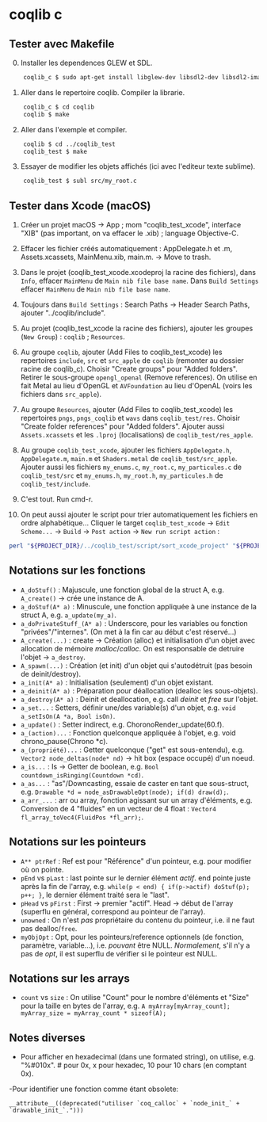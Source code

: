 #  coqlib c

## Tester avec Makefile

0. Installer les dependences GLEW et SDL.
```bash
    coqlib_c $ sudo apt-get install libglew-dev libsdl2-dev libsdl2-image-dev libsdl2-ttf-dev libglm-dev libunwind-dev
```

1. Aller dans le repertoire coqlib. Compiler la librarie.
```bash
    coqlib_c $ cd coqlib
    coqlib $ make
```

2. Aller dans l'exemple et compiler.
```bash
    coqlib $ cd ../coqlib_test
    coqlib_test $ make
```

3. Essayer de modifier les objets affichés (ici avec l'editeur texte sublime).
```bash
    coqlib_test $ subl src/my_root.c
```

## Tester dans Xcode (macOS)

1. Créer un projet macOS -> App ; mom "coqlib_test_xcode", interface "XIB" (pas important, on va effacer le .xib) ; language Objective-C.

2. Effacer les fichier créés automatiquement : AppDelegate.h et .m, Assets.xcassets, MainMenu.xib, main.m. -> Move to trash.

3. Dans le projet (coqlib_test_xcode.xcodeproj la racine des fichiers), dans `Info`, effacer `MainMenu` de `Main nib file base name`. Dans `Build Settings` effacer `MainMenu` de `Main nib file base name`.

4. Toujours dans `Build Settings` : Search Paths -> Header Search Paths, ajouter "../coqlib/include".

5. Au projet (coqlib_test_xcode la racine des fichiers), ajouter les groupes (`New Group`) : `coqlib` ; `Resources`.

6. Au groupe `coqlib`, ajouter (Add Files to coqlib_test_xcode) les repertoires `include`, `src` et `src_apple` de `coqlib` (remonter au dossier racine de coqlib_c). Choisir "Create groups" pour "Added folders".
   Retirer le sous-groupe `opengl_openal` (Remove references). On utilise en fait Metal au lieu d'OpenGL et 
   `AVFoundation` au lieu d'OpenAL (voirs les fichiers dans `src_apple`).

7. Au groupe `Resources`, ajouter (Add Files to coqlib_test_xcode) les repertoires `pngs`, `pngs_coqlib` et `wavs` dans `coqlib_test/res`. Choisir "Create folder references" pour "Added folders". Ajouter aussi `Assets.xcassets` et les `.lproj` (localisations) de `coqlib_test/res_apple`.

8. Au groupe `coqlib_test_xcode`, ajouter les fichiers `AppDelegate.h`, `AppDelegate.m`, `main.m` et `Shaders.metal` de `coqlib_test/src_apple`. Ajouter aussi les fichiers `my_enums.c`, `my_root.c`, `my_particules.c` de `coqlib_test/src` et `my_enums.h`, `my_root.h`, `my_particules.h` de `coqlib_test/include`.

9. C'est tout. Run cmd-r.

10. On peut aussi ajouter le script pour trier automatiquement les fichiers en ordre alphabétique...  Cliquer le target `coqlib_test_xcode` -> `Edit Scheme...` -> `Build` -> `Post action` -> `New run script action` :
```bash
perl "${PROJECT_DIR}/../coqlib_test/script/sort_xcode_project" "${PROJECT_FILE_PATH}/project.pbxproj"
```


## Notations sur les fonctions

- `A_doStuf()` : Majuscule, une fonction global de la struct A, e.g. `A_create()` -> crée une instance de A.
- `a_doStuf(A* a)` : Minuscule, une fonction appliquée à une instance de la struct A, e.g. `a_update(my_a)`.
- `a_doPrivateStuff_(A* a)` : Underscore, pour les variables ou fonction "privées"/"internes". (On met à la fin car au début c'est réservé...)
- `A_create(...)` : create -> Création (alloc) et initialisation d'un objet avec allocation de mémoire *malloc*/*calloc*. On est responsable de detruire l'objet -> `a_destroy`.
- `A_spawn(...)` : Création (et init) d'un objet qui s'autodétruit (pas besoin de deinit/destroy).
- `a_init(A* a)` : Initialisation (seulement) d'un objet existant.
- `a_deinit(A* a)` : Préparation pour déallocation (dealloc les sous-objets).
- `a_destroy(A* a)` : Deinit et deallocation, e.g. call *deinit* et *free* sur l'objet.
- `a_set...` : Setters, définir une/des variable(s) d'un objet, e.g. `void a_setIsOn(A *a, Bool isOn)`.
- `a_update()` : Setter indirect, e.g. ChoronoRender_update(60.f).
- `a_(action)...` : Fonction quelconque appliquée à l'objet, e.g. void chrono_pause(Chrono *c).
- `a_(propriété)...` : Getter quelconque ("get" est sous-entendu),
     e.g. `Vector2 node_deltas(node* nd)` -> hit box (espace occupé) d'un noeud.
- `a_is...` : Is -> Getter de boolean, e.g. `Bool countdown_isRinging(Countdown *cd)`.
- `a_as...` : "as"/Downcasting, essaie de caster en tant que sous-struct, e.g. `Drawable *d = node_asDrawableOpt(node); if(d) draw(d);`.
- `a_arr_...` : arr ou array, fonction agissant sur un array d'éléments, e.g. Conversion de 4 "fluides" en un vecteur de 4 float : `Vector4 fl_array_toVec4(FluidPos *fl_arr);`.

## Notations sur les pointeurs

- `A** ptrRef` : Ref est pour "Référence" d'un pointeur, e.g. pour modifier où on pointe.
- `pEnd` vs `pLast` : last pointe sur le dernier élément _actif_. end pointe juste après la fin de l'array, e.g. `while(p < end) { if(p->actif) doStuf(p); p++; }`, le dernier élément traité sera le "last".
- `pHead` vs `pFirst` : First -> premier "actif". Head -> début de l'array (superflu en général, correspond au pointeur de l'array).
- `unowned` : On n'est *pas* propriétaire du contenu du pointeur, i.e. il ne faut pas dealloc/`free`.
- `myObjOpt` : Opt, pour les pointeurs/reference optionnels (de fonction, paramètre, variable...), i.e. *pouvant* être NULL. _Normalement_, s'il n'y a pas de *opt*, il est superflu de vérifier si le pointeur est NULL.

## Notations sur les arrays

- `count` vs `size` : On utilise "Count" pour le nombre d'éléments et "Size" pour la taille en bytes de l'array,
e.g. `A myArray[myArray_count]; myArray_size = myArray_count * sizeof(A);`

## Notes diverses

- Pour afficher en hexadecimal (dans une formated string), on utilise,
  e.g. "%#010x". # pour 0x, x pour hexadec, 10 pour 10 chars (en comptant 0x).

-Pour identifier une fonction comme étant obsolete:
```
__attribute__((deprecated("utiliser `coq_calloc` + `node_init_` + `drawable_init_`.")))
```